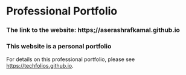 # Professional Portfolio
### The link to the website: https;//aserashrafkamal.github.io
### This website is a personal portfolio
For details on this professional portfolio, please see https://techfolios.github.io.
